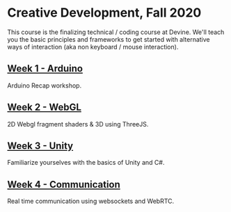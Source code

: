 # Creative Development, Fall 2020

This course is the finalizing technical / coding course at Devine. We'll teach you the basic principles and frameworks to get started with alternative ways of interaction (aka non keyboard / mouse interaction).

## [Week 1 - Arduino](week01-arduino)

Arduino Recap workshop.

## [Week 2 - WebGL](week02-webgl)

2D Webgl fragment shaders & 3D using ThreeJS.

## [Week 3 - Unity](week03-unity)

Familiarize yourselves with the basics of Unity and C#.

## [Week 4 - Communication](week04-communication)

Real time communication using websockets and WebRTC.